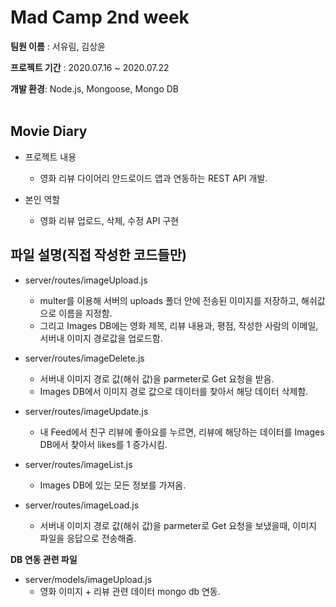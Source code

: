 # Mad Camp 2nd week

**팀원 이름** : 서유림, 김상윤

**프로젝트 기간** : 2020.07.16 ~ 2020.07.22

**개발 환경**: Node.js, Mongoose, Mongo DB  
<br/>


## Movie Diary

- 프로젝트 내용

  - 영화 리뷰 다이어리 안드로이드 앱과 연동하는 REST API 개발.

    

- 본인 역할

  - 영화 리뷰 업로드, 삭제, 수정 API 구현




## 파일 설명(직접 작성한 코드들만)

- server/routes/imageUpload.js
  - multer를 이용해 서버의 uploads 폴더 안에 전송된 이미지를 저장하고, 해쉬값으로 이름을 지정함. 
  - 그리고 Images DB에는 영화 제목, 리뷰 내용과, 평점, 작성한 사람의 이메일, 서버내 이미지 경로값을 업로드함.

- server/routes/imageDelete.js
  - 서버내 이미지 경로 값(해쉬 값)을 parmeter로 Get 요청을 받음.
  - Images DB에서 이미지 경로 값으로 데이터를 찾아서 해당 데이터 삭제함.

- server/routes/imageUpdate.js
  - 내 Feed에서 친구 리뷰에 좋아요를 누르면, 리뷰에 해당하는 데이터를 Images DB에서 찾아서 likes를 1 증가시킴.

- server/routes/imageList.js
  - Images DB에 있는 모든 정보를 가져옴. 

- server/routes/imageLoad.js
  - 서버내 이미지 경로 값(해쉬 값)을 parmeter로 Get 요청을 보냈을때, 이미지 파일을 응답으로 전송해줌.

**DB 연동 관련 파일**

- server/models/imageUpload.js
  - 영화 이미지 + 리뷰 관련 데이터 mongo db 연동.
